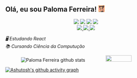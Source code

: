 ## Olá, eu sou Paloma Ferreira! <img src=".github/eu.gif" width=4%/>

<div align='center'>
<img src="https://cdn.jsdelivr.net/gh/devicons/devicon/icons/javascript/javascript-original.svg" heigth=4% width=4%/>
<img src="https://cdn.jsdelivr.net/gh/devicons/devicon/icons/python/python-original.svg" heigth=4% width=4% />
<img src="https://cdn.jsdelivr.net/gh/devicons/devicon/icons/html5/html5-original.svg" heigth=4% width=4% />
<img src="https://cdn.jsdelivr.net/gh/devicons/devicon/icons/css3/css3-original.svg" heigth=4% width=4% />   
</div>

<div align='center'>
  <a href="lomasantos666@gmail.com"><img src="https://img.shields.io/badge/Gmail-D14836?style=for-the-badge&logo=gmail&logoColor=white"  width=8%> </a>
  <a href="www.linkedin.com/in/lomaferreira"><img src="https://img.shields.io/badge/LinkedIn-0077B5?style=for-the-badge&logo=linkedin&logoColor=white" width=10%> </a>
  <a href="https://www.instagram.com/paloma_s__f/"><img src="https://img.shields.io/badge/Instagram-E4405F?style=for-the-badge&logo=instagram&logoColor=white" width=11%> </a>  
</div>

_🖥️ Estudando React_ <br>
_📚 Cursando Ciência da Computução_

<div align="center">  
  <img width="40%" height="80%" src="https://github-readme-stats.vercel.app/api?username=lomaferreira&show_icons=true&count_private=true&hide_border=true&title_color=9932CC&icon_color=9932CC&text_color=363636&bg_color=F0F8FF" alt="Paloma Ferreira github stats" /> 
  <img width="40%" height="50%" src="https://github-readme-stats.vercel.app/api/top-langs/?username=lomaferreira&layout=compact&hide_border=true&title_color=9932CC&text_color=363636&bg_color=F0F8FF" />
</div>

[![Ashutosh's github activity graph](https://github-readme-activity-graph.vercel.app/graph?username=lomaferreira&bg_color=f6f5f4&color=9141ac&line=3d3846&point=9141ac&area=true&hide_border=true)](https://github.com/ashutosh00710/github-readme-activity-graph)
